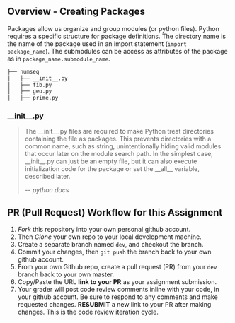## Overview - Creating Packages

Packages allow us organize and group modules (or python files). Python requires a specific structure for package definitions.
The directory name is the name of the package used in an import statement (`import package_name`). The submodules can be access as attributes of the package as in `package_name.submodule_name`.

```bash
├── numseq
│   ├── __init__.py
│   ├── fib.py
│   ├── geo.py
│   ├── prime.py
```

### \_\_init\_\_.py

> The \_\_init\_\_.py files are required to make Python treat directories
> containing the file as packages. This prevents directories with a common
> name, such as string, unintentionally hiding valid modules that occur later
> on the module search path. In the simplest case, \_\_init\_\_.py can just be an
> empty file, but it can also execute initialization code for the package or
> set the \_\_all\_\_ variable, described later.
>
> -- <cite>python docs</cite>


## PR (Pull Request) Workflow for this Assignment
1. *Fork* this repository into your own personal github account.
2. Then *Clone* your own repo to your local development machine.
3. Create a separate branch named `dev`, and checkout the branch.
5. Commit your changes, then `git push` the branch back to your own github account.
5. From your own Github repo, create a pull request (PR) from your `dev` branch back to your own master.
6. Copy/Paste the URL **link to your PR** as your assignment submission.
7. Your grader will post code review comments inline with your code, in your github account. Be sure to respond to any comments and make requested changes. **RESUBMIT** a new link to your PR after making changes.  This is the code review iteration cycle.
